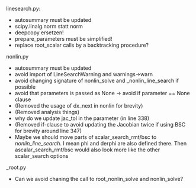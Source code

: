 linesearch.py:
- autosummary must be updated
- scipy.linalg.norm statt norm
- deepcopy ersetzen!
- prepare_parameters must be simplified!
- replace root_scalar calls by a backtracking procedure?

nonlin.py
- autosummary must be updated
- avoid import of LineSearchWarning and warnings->warn
- avoid changing signature of nonlin_solve and _nonlin_line_search if possible
- avoid that parameters is passed as None -> avoid if parameter == None clause
- (Removed the usage of dx_next in nonlin for brevity)
- (Removed analysis things)
- why do we update jac_tol in the parameter (in line 338)
- (Removed if-clause to avoid updating the Jacobian twice if using BSC for brevity around line 347)
- Maybe we should move parts of scalar_search_rmt/bsc to _nonlin_line_search_. I mean phi and derphi are also defined there. Then ascalar_search_rmt/bsc would also look more like the other scalar_search options

_root.py
- Can we avoid chaning the call to root_nonlin_solve and nonlin_solve?
